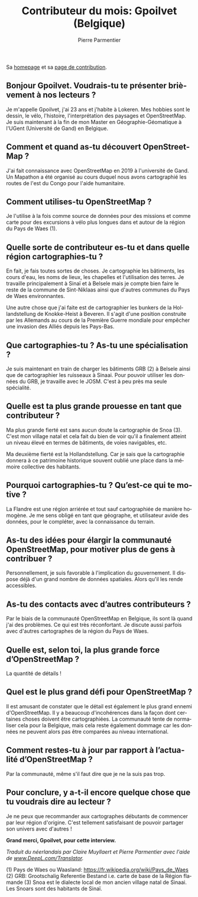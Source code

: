 ﻿---
title: "Contributeur du mois: Gpoilvet (Belgique)"
featured:
layout: post
category: motm
author: Pierre Parmentier
lang: fr
---

Sa [homepage](https://www.openstreetmap.org/user/Gpoilvet) et sa [page de contribution](https://hdyc.neis-one.org/?Gpoilvet).

## Bonjour Gpoilvet. Voudrais-tu te présenter brièvement à nos lecteurs ?

Je m'appelle Gpoilvet, j'ai 23 ans et j'habite à Lokeren. Mes hobbies sont le dessin, le vélo, l'histoire, l'interprétation des paysages et OpenStreetMap.
Je suis maintenant à la fin de mon Master en Géographie-Géomatique à l'UGent (Université de Gand) en Belgique.

## Comment et quand as-tu découvert OpenStreetMap ?

J'ai fait connaissance avec OpenStreetMap en 2019 à l'université de Gand. Un Mapathon a été organisé au cours duquel nous avons cartographié les routes de l'est du Congo pour l'aide humanitaire.

## Comment utilises-tu OpenStreetMap ?

Je l'utilise à la fois comme source de données pour des missions et comme carte pour des excursions à vélo plus longues dans et autour de la région du Pays de Waes (1).

## Quelle sorte de contributeur es-tu et dans quelle région cartographies-tu ?

En fait, je fais toutes sortes de choses. Je cartographie les bâtiments, les cours d'eau, les noms de lieux, les chapelles et l'utilisation des terres. Je travaille principalement à Sinaï et à Belsele mais je compte bien faire le reste de la commune de Sint-Niklaas ainsi que d'autres communes du Pays de Waes environnantes.

Une autre chose que j'ai faite est de cartographier les bunkers de la Hollandstellung de Knokke-Heist à Beveren. Il s'agit d'une position construite par les Allemands au cours de la Première Guerre mondiale pour empêcher une invasion des Alliés depuis les Pays-Bas.

## Que cartographies-tu ? As-tu une spécialisation ?

Je suis maintenant en train de charger les bâtiments GRB (2) à Belsele ainsi que de cartographier les ruisseaux à Sinaai. Pour pouvoir utiliser les données du GRB, je travaille avec le JOSM. C'est à peu près ma seule spécialité.

## Quelle est ta plus grande prouesse en tant que contributeur ?

Ma plus grande fierté est sans aucun doute la cartographie de Snoa (3). C'est mon village natal et cela fait du bien de voir qu'il a finalement atteint un niveau élevé en termes de bâtiments, de voies navigables, etc.

Ma deuxième fierté est la Hollandstellung. Car je sais que la cartographie donnera à ce patrimoine historique souvent oublié une place dans la mémoire collective des habitants.

## Pourquoi cartographies-tu ? Qu’est-ce qui te motive ?

La Flandre est une région arriérée et tout sauf cartographiée de manière homogène. Je me sens obligé en tant que géographe, et utilisateur avide des données, pour le compléter, avec la connaissance du terrain.

## As-tu des idées pour élargir la communauté OpenStreetMap, pour motiver plus de gens à contribuer ?

Personnellement, je suis favorable à l'implication du gouvernement. Il dispose déjà d'un grand nombre de données spatiales. Alors qu'il les rende accessibles.

## As-tu des contacts avec d’autres contributeurs ?

Par le biais de la communauté OpenStreetMap en Belgique, ils sont là quand j'ai des problèmes. Ce qui est très réconfortant. Je discute aussi parfois avec d'autres cartographes de la région du Pays de Waes.

## Quelle est, selon toi, la plus grande force d’OpenStreetMap ?

La quantité de détails !

## Quel est le plus grand défi pour OpenStreetMap ?

Il est amusant de constater que le détail est également le plus grand ennemi d'OpenStreetMap. Il y a beaucoup d'incohérences dans la façon dont certaines choses doivent être cartographiées. La communauté tente de normaliser cela pour la Belgique, mais cela reste également dommage car les données ne peuvent alors pas être comparées au niveau international.

## Comment restes-tu à jour par rapport à l’actualité d’OpenStreetMap ?

Par la communauté, même s'il faut dire que je ne la suis pas trop.

## Pour conclure, y a-t-il encore quelque chose que tu voudrais dire au lecteur ?

Je ne peux que recommander aux cartographes débutants de commencer par leur région d'origine. C'est tellement satisfaisant de pouvoir partager son univers avec d'autres !

**Grand merci, Gpoilvet, pour cette interview.**

*Traduit du néerlandais par Claire Muyllaert et Pierre Parmentier avec l'aide de www.DeepL.com/Translator.*

(1) Pays de Waes ou Waasland: <https://fr.wikipedia.org/wiki/Pays_de_Waes>
(2) GRB: Grootschalig Referentie Bestand i.e. carte de base de la Région flamande
(3) Snoa est le dialecte local de mon ancien village natal de Sinaai. Les Snoars sont des habitants de Sinaï.
